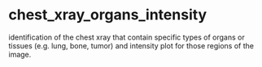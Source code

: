 # chest_xray_organs_intensity
 identification of the chest xray that contain specific types of organs or tissues (e.g. lung, bone, tumor) and intensity plot for those regions of the image.
